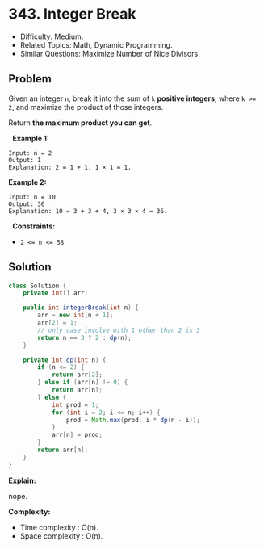 # 343. Integer Break

- Difficulty: Medium.
- Related Topics: Math, Dynamic Programming.
- Similar Questions: Maximize Number of Nice Divisors.

## Problem

Given an integer ```n```, break it into the sum of ```k``` **positive integers**, where ```k >= 2```, and maximize the product of those integers.

Return **the maximum product you can get**.

 
**Example 1:**

```
Input: n = 2
Output: 1
Explanation: 2 = 1 + 1, 1 × 1 = 1.
```

**Example 2:**

```
Input: n = 10
Output: 36
Explanation: 10 = 3 + 3 + 4, 3 × 3 × 4 = 36.
```

 
**Constraints:**


	
- ```2 <= n <= 58```



## Solution

```java
class Solution {
    private int[] arr;

    public int integerBreak(int n) {
        arr = new int[n + 1];
        arr[2] = 1;
        // only case involve with 1 other than 2 is 3
        return n == 3 ? 2 : dp(n);
    }

    private int dp(int n) {
        if (n <= 2) {
            return arr[2];
        } else if (arr[n] != 0) {
            return arr[n];
        } else {
            int prod = 1;
            for (int i = 2; i <= n; i++) {
                prod = Math.max(prod, i * dp(n - i));
            }
            arr[n] = prod;
        }
        return arr[n];
    }
}
```

**Explain:**

nope.

**Complexity:**

* Time complexity : O(n).
* Space complexity : O(n).
